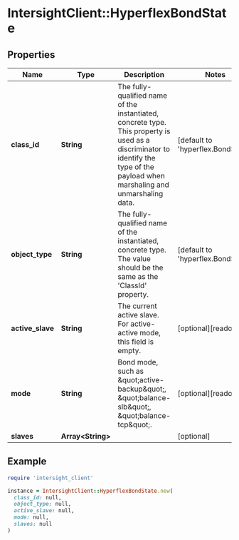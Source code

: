 # IntersightClient::HyperflexBondState

## Properties

| Name | Type | Description | Notes |
| ---- | ---- | ----------- | ----- |
| **class_id** | **String** | The fully-qualified name of the instantiated, concrete type. This property is used as a discriminator to identify the type of the payload when marshaling and unmarshaling data. | [default to &#39;hyperflex.BondState&#39;] |
| **object_type** | **String** | The fully-qualified name of the instantiated, concrete type. The value should be the same as the &#39;ClassId&#39; property. | [default to &#39;hyperflex.BondState&#39;] |
| **active_slave** | **String** | The current active slave. For active-active mode, this field is empty. | [optional][readonly] |
| **mode** | **String** | Bond mode, such as \&quot;active-backup\&quot;, \&quot;balance-slb\&quot;, \&quot;balance-tcp\&quot;. | [optional][readonly] |
| **slaves** | **Array&lt;String&gt;** |  | [optional] |

## Example

```ruby
require 'intersight_client'

instance = IntersightClient::HyperflexBondState.new(
  class_id: null,
  object_type: null,
  active_slave: null,
  mode: null,
  slaves: null
)
```

